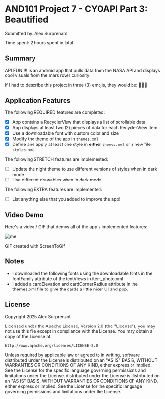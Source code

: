 <!-- (This is a comment) INSTRUCTIONS: Go through this page and fill out any **bolded** entries with their correct values.-->

# AND101 Project 7 - CYOAPI Part 3: Beautified

Submitted by: Alex Surprenant

Time spent: 2 hours spent in total

## Summary

API FUN!!!! is an android app that pulls data from the NASA API and displays cool visuals from the mars rover curiosity

If I had to describe this project in three (3) emojis, they would be: 🎡🥳🎇

## Application Features

<!-- (This is a comment) Please be sure to change the [ ] to [x] for any features you completed.  If a feature is not checked [x], you might miss the points for that item! -->

The following REQUIRED features are completed:

- [X] App contains a RecyclerView that displays a list of scrollable data
- [X] App displays at least two (2) pieces of data for each RecyclerView item
- [X] Use a downloadable font with custom color and size
- [X] Modify the theme of the app in `themes.xml`
- [X] Define and apply at least one style in **either** `themes.xml` or a new file `styles.xml`

The following STRETCH features are implemented:

- [ ] Update the night theme to use different versions of styles when in dark mode
- [ ] Use different drawables when in dark mode

The following EXTRA features are implemented:

- [ ] List anything else that you added to improve the app!

## Video Demo

Here's a video / GIF that demos all of the app's implemented features:

![me](https://github.com/Soup098/code_path_api_fun/blob/master/apigifthemes.gif)

GIF created with ScreenToGif

## Notes

- I downloaded the following fonts using the downloadable fonts in the fontFamily attribute of the textViews in item_photo.xml
- I added a cardElevation and cardCornerRadius attribute in the themes.xml file to give the cards a little nicer UI and pop.

## License

Copyright 2025 Alex Surprenant

Licensed under the Apache License, Version 2.0 (the "License");
you may not use this file except in compliance with the License.
You may obtain a copy of the License at

    http://www.apache.org/licenses/LICENSE-2.0

Unless required by applicable law or agreed to in writing, software
distributed under the License is distributed on an "AS IS" BASIS,
WITHOUT WARRANTIES OR CONDITIONS OF ANY KIND, either express or implied.
See the License for the specific language governing permissions and
limitations under the License.
distributed under the License is distributed on an "AS IS" BASIS,
WITHOUT WARRANTIES OR CONDITIONS OF ANY KIND, either express or implied.
See the License for the specific language governing permissions and
limitations under the License.
